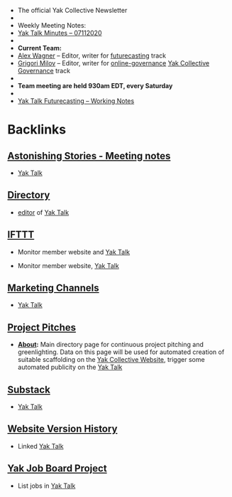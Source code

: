 - The official Yak Collective Newsletter
- 
- Weekly Meeting Notes:
- [Yak Talk Minutes – 07112020](<Yak Talk Minutes – 07112020.md>)
- 
- **Current Team:**
- [Alex Wagner](<Alex Wagner.md>) – Editor, writer for [futurecasting](<futurecasting.md>) track
- [Grigori Milov](<Grigori Milov.md>) – Editor, writer for [online-governance](<online-governance.md>) [Yak Collective Governance](<Yak Collective Governance.md>) track
- 
- **Team meeting are held 930am EDT, every Saturday**
- 
- [Yak Talk Futurecasting – Working Notes](<Yak Talk Futurecasting – Working Notes.md>)

# Backlinks
## [Astonishing Stories -  Meeting notes](<Astonishing Stories -  Meeting notes.md>)
- [Yak Talk](<Yak Talk.md>)

## [Directory](<Directory.md>)
- [editor](<editor.md>) of [Yak Talk](<Yak Talk.md>)

## [IFTTT](<IFTTT.md>)
- Monitor member website and [Yak Talk](<Yak Talk.md>)

- Monitor member website, [Yak Talk](<Yak Talk.md>)

## [Marketing Channels](<Marketing Channels.md>)
- [Yak Talk](<Yak Talk.md>)

## [Project Pitches](<Project Pitches.md>)
- **[About](<About.md>):** Main directory page for continuous project pitching and greenlighting. Data on this page will be used for automated creation of suitable scaffolding on the [Yak Collective Website](<Yak Collective Website.md>), trigger some automated publicity on the [Yak Talk](<Yak Talk.md>)

## [Substack](<Substack.md>)
- [Yak Talk](<Yak Talk.md>)

## [Website Version History](<Website Version History.md>)
- Linked [Yak Talk](<Yak Talk.md>)

## [Yak Job Board Project](<Yak Job Board Project.md>)
- List jobs in [Yak Talk](<Yak Talk.md>)

